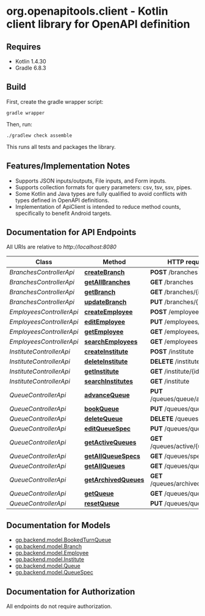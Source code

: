 # org.openapitools.client - Kotlin client library for OpenAPI definition

## Requires

* Kotlin 1.4.30
* Gradle 6.8.3

## Build

First, create the gradle wrapper script:

```
gradle wrapper
```

Then, run:

```
./gradlew check assemble
```

This runs all tests and packages the library.

## Features/Implementation Notes

* Supports JSON inputs/outputs, File inputs, and Form inputs.
* Supports collection formats for query parameters: csv, tsv, ssv, pipes.
* Some Kotlin and Java types are fully qualified to avoid conflicts with types defined in OpenAPI definitions.
* Implementation of ApiClient is intended to reduce method counts, specifically to benefit Android targets.

<a name="documentation-for-api-endpoints"></a>
## Documentation for API Endpoints

All URIs are relative to *http://localhost:8080*

Class | Method | HTTP request | Description
------------ | ------------- | ------------- | -------------
*BranchesControllerApi* | [**createBranch**](docs/BranchesControllerApi.md#createbranch) | **POST** /branches | 
*BranchesControllerApi* | [**getAllBranches**](docs/BranchesControllerApi.md#getallbranches) | **GET** /branches | 
*BranchesControllerApi* | [**getBranch**](docs/BranchesControllerApi.md#getbranch) | **GET** /branches/{id} | 
*BranchesControllerApi* | [**updateBranch**](docs/BranchesControllerApi.md#updatebranch) | **PUT** /branches/{id} | 
*EmployeesControllerApi* | [**createEmployee**](docs/EmployeesControllerApi.md#createemployee) | **POST** /employees | 
*EmployeesControllerApi* | [**editEmployee**](docs/EmployeesControllerApi.md#editemployee) | **PUT** /employees/{id} | 
*EmployeesControllerApi* | [**getEmployee**](docs/EmployeesControllerApi.md#getemployee) | **GET** /employees/{id} | 
*EmployeesControllerApi* | [**searchEmployees**](docs/EmployeesControllerApi.md#searchemployees) | **GET** /employees | 
*InstituteControllerApi* | [**createInstitute**](docs/InstituteControllerApi.md#createinstitute) | **POST** /institute | 
*InstituteControllerApi* | [**deleteInstitute**](docs/InstituteControllerApi.md#deleteinstitute) | **DELETE** /institute/{id} | 
*InstituteControllerApi* | [**getInstitute**](docs/InstituteControllerApi.md#getinstitute) | **GET** /institute/{id} | 
*InstituteControllerApi* | [**searchInstitutes**](docs/InstituteControllerApi.md#searchinstitutes) | **GET** /institute | 
*QueueControllerApi* | [**advanceQueue**](docs/QueueControllerApi.md#advancequeue) | **PUT** /queues/queue/advance | 
*QueueControllerApi* | [**bookQueue**](docs/QueueControllerApi.md#bookqueue) | **PUT** /queues/queue/book | 
*QueueControllerApi* | [**deleteQueue**](docs/QueueControllerApi.md#deletequeue) | **DELETE** /queues/queue | 
*QueueControllerApi* | [**editQueueSpec**](docs/QueueControllerApi.md#editqueuespec) | **PUT** /queues/queue | 
*QueueControllerApi* | [**getActiveQueues**](docs/QueueControllerApi.md#getactivequeues) | **GET** /queues/active/{userId} | 
*QueueControllerApi* | [**getAllQueueSpecs**](docs/QueueControllerApi.md#getallqueuespecs) | **GET** /queues/spec/all | 
*QueueControllerApi* | [**getAllQueues**](docs/QueueControllerApi.md#getallqueues) | **GET** /queues/queues/all | 
*QueueControllerApi* | [**getArchivedQueues**](docs/QueueControllerApi.md#getarchivedqueues) | **GET** /queues/archived/{userId} | 
*QueueControllerApi* | [**getQueue**](docs/QueueControllerApi.md#getqueue) | **GET** /queues/queue | 
*QueueControllerApi* | [**resetQueue**](docs/QueueControllerApi.md#resetqueue) | **PUT** /queues/queue/reset | 


<a name="documentation-for-models"></a>
## Documentation for Models

 - [gp.backend.model.BookedTurnQueue](docs/BookedTurnQueue.md)
 - [gp.backend.model.Branch](docs/Branch.md)
 - [gp.backend.model.Employee](docs/Employee.md)
 - [gp.backend.model.Institute](docs/Institute.md)
 - [gp.backend.model.Queue](docs/Queue.md)
 - [gp.backend.model.QueueSpec](docs/QueueSpec.md)


<a name="documentation-for-authorization"></a>
## Documentation for Authorization

All endpoints do not require authorization.
